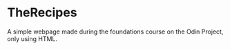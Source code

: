 # TheRecipes
A simple webpage made during the foundations course on the Odin Project, only using HTML.